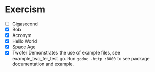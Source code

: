 # Exercism

- [ ] Gigasecond
- [x] Bob
- [x] Acronym
- [x] Hello World
- [x] Space Age
- [x] Twofer
  Demonstrates the use of example files, see example_two_fer_test.go.
  Run `godoc -http :8000` to see package documentation and example.
